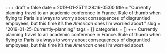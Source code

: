 +++draft = falsedate = 2019-01-25T11:28:16-05:00title = "Currently planning travel to an academic conference in France. Rule of thumb when flying to Paris is always to worry about consequences of disgruntled employees, but this time it’s the *American* ones I’m worried about."slug = "2019-01-25-Currently-planning"tags = []categories = []+++Currently planning travel to an academic conference in France. Rule of thumb when flying to Paris is always to worry about consequences of disgruntled employees, but this time it’s the *American* ones I’m worried about.